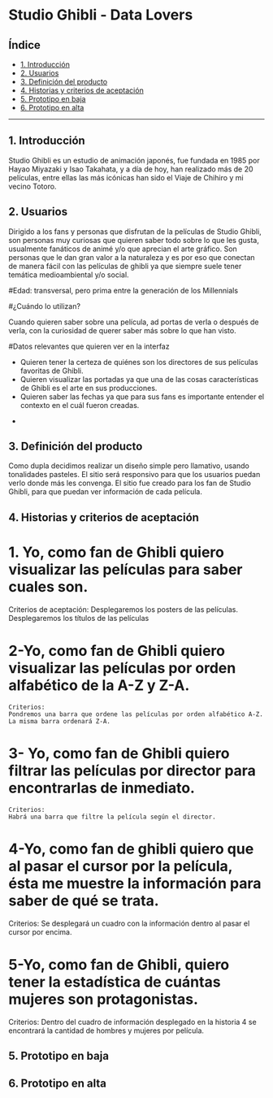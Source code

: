# Studio Ghibli - Data Lovers
## Índice

* [1. Introducción](#1-Introducción)
* [2. Usuarios](#2-resumen-del-proyecto)
* [3. Definición del producto](#3-objetivos-de-aprendizaje)
* [4. Historias y criterios de aceptación](#4-consideraciones-generales)
* [5. Prototipo en baja](#5-criterios-de-aceptación-mínimos-del-proyecto)
* [6. Prototipo en alta](#6-hacker-edition)

***

## 1. Introducción

Studio Ghibli  es un estudio de animación japonés, fue fundada en 1985 por Hayao Miyazaki y Isao Takahata, y a día de hoy, han realizado más de 20 películas, entre ellas las más icónicas han sido el Viaje de Chihiro y mi vecino Totoro.


## 2. Usuarios

Dirigido a los fans y personas que disfrutan de la películas de Studio Ghibli, son personas muy curiosas que quieren saber todo sobre lo que les gusta, usualmente fanáticos de animé y/o que aprecian el arte gráfico. Son personas que le dan gran valor a la naturaleza y es por eso que conectan de manera fácil con las películas de ghibli ya que siempre suele tener temática medioambiental y/o social.

#Edad: transversal, pero prima entre la generación de los Millennials

#¿Cuándo lo utilizan?

 Cuando quieren saber sobre una película, ad portas de verla o después de verla, con la curiosidad de querer saber más sobre lo que han visto.

#Datos relevantes que quieren ver en la interfaz

* Quieren tener la certeza de quiénes son los directores  de sus películas favoritas de Ghibli.
* Quieren visualizar las portadas ya que una de las cosas características de Ghibli es el arte en sus producciones.
* Quieren saber las fechas ya que para sus fans es importante entender el contexto en el cuál fueron creadas.
-
## 3. Definición del producto

Como dupla decidimos realizar un diseño simple pero llamativo, usando tonalidades pasteles. El sitio será responsivo para que los usuarios puedan verlo donde más les convenga.
El sitio fue creado para los fan de Studio Ghibli, para que puedan ver información de cada película.

## 4. Historias y criterios de aceptación

# 1. Yo, como fan de Ghibli quiero visualizar las películas para saber cuales son. 

Criterios de aceptación:
	Desplegaremos los posters de las películas.
Desplegaremos los títulos de las películas



# 2-Yo, como fan de Ghibli quiero visualizar las películas por orden alfabético de la A-Z y Z-A.

	Criterios:
	Pondremos una barra que ordene las películas por orden alfabético A-Z.
	La misma barra ordenará Z-A.


# 3- Yo, como fan de Ghibli quiero filtrar las películas por director para encontrarlas de inmediato.

	Criterios:
	Habrá una barra que filtre la película según el director.

# 4-Yo, como fan de ghibli quiero que al pasar el cursor por la película, ésta me muestre la información para saber de qué se trata.

Criterios:
Se desplegará un cuadro con la información dentro al pasar el cursor por encima.

# 5-Yo, como fan de Ghibli, quiero tener la estadística de cuántas mujeres son protagonistas.

Criterios:
Dentro del cuadro de información desplegado en la historia 4 se encontrará la cantidad de hombres y mujeres por película.

## 5. Prototipo en baja

## 6. Prototipo en alta
